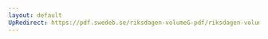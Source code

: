 ```yaml
---
layout: default
UpRedirect: https://pdf.swedeb.se/riksdagen-volumeG-pdf/riksdagen-volumeG-pdf/data/198485/reg_198485__reg_01/reg_198485__reg_01_0135.pdf
---
```

